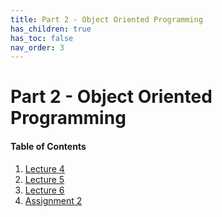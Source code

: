 ```yaml
---
title: Part 2 - Object Oriented Programming
has_children: true
has_toc: false
nav_order: 3
---
```


# Part 2 - Object Oriented Programming

#### Table of Contents

1. [Lecture 4](Lecture4.md)
2. [Lecture 5](Lecture5.md)
3. [Lecture 6](Lecture6.md)
4. [Assignment 2](.)

